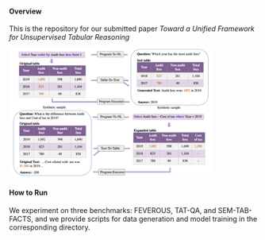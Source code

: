 #### Overview

This is the repository for our submitted paper *Toward a Unified Framework for Unsupervised Tabular Reasoning*

<img src="./framework.png" alt="framework" style="zoom:40%;" />

#### How to Run

We experiment on three benchmarks: FEVEROUS, TAT-QA, and SEM-TAB-FACTS, and we provide scripts for data generation and model training in the corresponding directory.